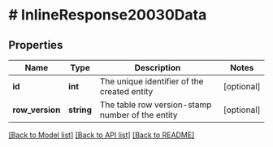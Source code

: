 # # InlineResponse20030Data

## Properties

Name | Type | Description | Notes
------------ | ------------- | ------------- | -------------
**id** | **int** | The unique identifier of the created entity | [optional]
**row_version** | **string** | The table row version-stamp number of the entity | [optional]

[[Back to Model list]](../../README.md#models) [[Back to API list]](../../README.md#endpoints) [[Back to README]](../../README.md)
